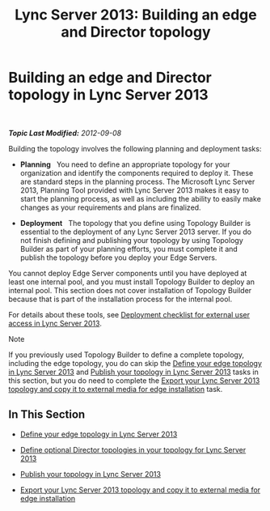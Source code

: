 ﻿---
title: 'Lync Server 2013: Building an edge and Director topology'
TOCTitle: Building an edge and Director topology
ms:assetid: 11e5759e-d69f-4c39-8994-f467c279c558
ms:mtpsurl: https://technet.microsoft.com/en-us/library/Gg398202(v=OCS.15)
ms:contentKeyID: 48183451
ms.date: 07/23/2014
mtps_version: v=OCS.15
---

<div data-xmlns="http://www.w3.org/1999/xhtml">

<div class="topic" data-xmlns="http://www.w3.org/1999/xhtml" data-msxsl="urn:schemas-microsoft-com:xslt" data-cs="http://msdn.microsoft.com/en-us/">

<div data-asp="http://msdn2.microsoft.com/asp">

# Building an edge and Director topology in Lync Server 2013

</div>

<div id="mainSection">

<div id="mainBody">

<span> </span>

_**Topic Last Modified:** 2012-09-08_

Building the topology involves the following planning and deployment tasks:

  - **Planning**   You need to define an appropriate topology for your organization and identify the components required to deploy it. These are standard steps in the planning process. The Microsoft Lync Server 2013, Planning Tool provided with Lync Server 2013 makes it easy to start the planning process, as well as including the ability to easily make changes as your requirements and plans are finalized.

  - **Deployment**   The topology that you define using Topology Builder is essential to the deployment of any Lync Server 2013 server. If you do not finish defining and publishing your topology by using Topology Builder as part of your planning efforts, you must complete it and publish the topology before you deploy your Edge Servers.

You cannot deploy Edge Server components until you have deployed at least one internal pool, and you must install Topology Builder to deploy an internal pool. This section does not cover installation of Topology Builder because that is part of the installation process for the internal pool.

For details about these tools, see [Deployment checklist for external user access in Lync Server 2013](lync-server-2013-deployment-checklist-for-external-user-access.md).

<div class="alert">


> [!NOTE]
> If you previously used Topology Builder to define a complete topology, including the edge topology, you do can skip the <A href="lync-server-2013-define-your-edge-topology.md">Define your edge topology in Lync Server 2013</A> and <A href="lync-server-2013-publish-your-topology.md">Publish your topology in Lync Server 2013</A> tasks in this section, but you do need to complete the <A href="lync-server-2013-export-your-topology-and-copy-it-to-external-media-for-edge-installation.md">Export your Lync Server 2013 topology and copy it to external media for edge installation</A> task.



</div>

<div>

## In This Section

  - [Define your edge topology in Lync Server 2013](lync-server-2013-define-your-edge-topology.md)

  - [Define optional Director topologies in your topology for Lync Server 2013](lync-server-2013-define-optional-director-topologies-in-your-topology.md)

  - [Publish your topology in Lync Server 2013](lync-server-2013-publish-your-topology.md)

  - [Export your Lync Server 2013 topology and copy it to external media for edge installation](lync-server-2013-export-your-topology-and-copy-it-to-external-media-for-edge-installation.md)

</div>

</div>

<span> </span>

</div>

</div>

</div>


